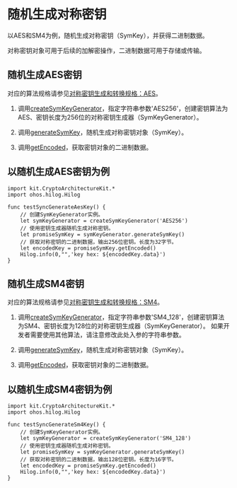 # 随机生成对称密钥

以AES和SM4为例，随机生成对称密钥（SymKey），并获得二进制数据。

对称密钥对象可用于后续的加解密操作，二进制数据可用于存储或传输。

## 随机生成AES密钥

对应的算法规格请参见[对称密钥生成和转换规格：AES](./cj-crypto-sym-key-generation-conversion-spec.md#aes)。

1. 调用[createSymKeyGenerator](../../../../API_Reference/source_zh_cn/apis/CryptoArchitectureKit/cj-apis-crypto.md#func-createsymkeygeneratorstring)，指定字符串参数'AES256'，创建密钥算法为AES、密钥长度为256位的对称密钥生成器（SymKeyGenerator）。

2. 调用[generateSymKey](../../../../API_Reference/source_zh_cn/apis/CryptoArchitectureKit/cj-apis-crypto.md#func-generatesymkey)，随机生成对称密钥对象（SymKey）。

3. 调用[getEncoded](../../../../API_Reference/source_zh_cn/apis/CryptoArchitectureKit/cj-apis-crypto.md#func-getencoded)，获取密钥对象的二进制数据。

## 以随机生成AES密钥为例

<!-- compile -->

```cangjie
import kit.CryptoArchitectureKit.*
import ohos.hilog.Hilog

func testSyncGenerateAesKey() {
    // 创建SymKeyGenerator实例。
    let symKeyGenerator = createSymKeyGenerator('AES256')
    // 使用密钥生成器随机生成对称密钥。
    let promiseSymKey = symKeyGenerator.generateSymKey()
    // 获取对称密钥的二进制数据，输出256位密钥。长度为32字节。
    let encodedKey = promiseSymKey.getEncoded()
    Hilog.info(0,"",'key hex: ${encodedKey.data}')
}
 ```

## 随机生成SM4密钥

对应的算法规格请参见[对称密钥生成和转换规格：SM4](./cj-crypto-sym-key-generation-conversion-spec.md#sm4)。

1. 调用[createSymKeyGenerator](../../../../API_Reference/source_zh_cn/apis/CryptoArchitectureKit/cj-apis-crypto.md#func-createsymkeygeneratorstring)，指定字符串参数'SM4_128'，创建密钥算法为SM4、密钥长度为128位的对称密钥生成器（SymKeyGenerator）。
   如果开发者需要使用其他算法，请注意修改此处入参的字符串参数。

2. 调用[generateSymKey](../../../../API_Reference/source_zh_cn/apis/CryptoArchitectureKit/cj-apis-crypto.md#func-generatesymkey)，随机生成对称密钥对象（SymKey）。

3. 调用[getEncoded](../../../../API_Reference/source_zh_cn/apis/CryptoArchitectureKit/cj-apis-crypto.md#func-getencoded)，获取密钥对象的二进制数据。

## 以随机生成SM4密钥为例

<!-- compile -->

```cangjie
import kit.CryptoArchitectureKit.*
import ohos.hilog.Hilog

func testSyncGenerateSm4Key() {
    // 创建SymKeyGenerator实例。
    let symKeyGenerator = createSymKeyGenerator('SM4_128')
    // 使用密钥生成器随机生成对称密钥。
    let promiseSymKey = symKeyGenerator.generateSymKey()
    // 获取对称密钥的二进制数据，输出128位密钥。长度为16字节。
    let encodedKey = promiseSymKey.getEncoded()
    Hilog.info(0,"",'key hex: ${encodedKey.data}')
}
```
